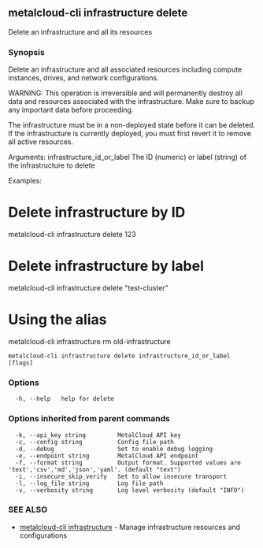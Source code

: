 ## metalcloud-cli infrastructure delete

Delete an infrastructure and all its resources

### Synopsis

Delete an infrastructure and all associated resources including compute instances, 
drives, and network configurations.

WARNING: This operation is irreversible and will permanently destroy all data 
and resources associated with the infrastructure. Make sure to backup any 
important data before proceeding.

The infrastructure must be in a non-deployed state before it can be deleted.
If the infrastructure is currently deployed, you must first revert it to
remove all active resources.

Arguments:
  infrastructure_id_or_label  The ID (numeric) or label (string) of the infrastructure to delete

Examples:
  # Delete infrastructure by ID
  metalcloud-cli infrastructure delete 123

  # Delete infrastructure by label
  metalcloud-cli infrastructure delete "test-cluster"

  # Using the alias
  metalcloud-cli infrastructure rm old-infrastructure

```
metalcloud-cli infrastructure delete infrastructure_id_or_label [flags]
```

### Options

```
  -h, --help   help for delete
```

### Options inherited from parent commands

```
  -k, --api_key string         MetalCloud API key
  -c, --config string          Config file path
  -d, --debug                  Set to enable debug logging
  -e, --endpoint string        MetalCloud API endpoint
  -f, --format string          Output format. Supported values are 'text','csv','md','json','yaml'. (default "text")
  -i, --insecure_skip_verify   Set to allow insecure transport
  -l, --log_file string        Log file path
  -v, --verbosity string       Log level verbosity (default "INFO")
```

### SEE ALSO

* [metalcloud-cli infrastructure](metalcloud-cli_infrastructure.md)	 - Manage infrastructure resources and configurations


